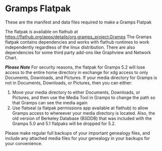 # Gramps Flatpak
These are the manifest and data files required to make a Gramps Flatpak

The flatpak is available on flathub at https://flathub.org/apps/details/org.gramps_project.Gramps
The Gramps flatpak contains dependencies and works with flathub runtimes to work independently regardless of the linux distribution.  There are also dependencies for some third party add-ons like Graphview and Network Chart.

***Please Note***
For security reasons, the flatpak for Gramps 5.2 will lose access to the entire home directory in exchange for xdg access to only Documents, Downloads, and Pictures. If your media directory for Gramps is not in Documents, Downloads, or Pictures, then you can either:
1. Move your media directory to either Documents, Downloads, or Pictures, and then use the Media Tool in Gramps to change the path so that Gramps can see the media again
2. Use flatseal (a flatpak permissions app available at flathub) to allow Gramps access to whereever your media directory is located.
Also, the old version of Berkeley Database (BSDDB) that was included with the Gramps 5.0 and 5.1 flatpaks will be dropped for 5.2.

Please make regular full backups of your important genealogy files, and include any attached media files for your genealogy in your backups for your convenience.
